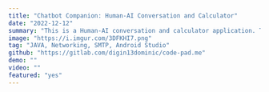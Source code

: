 ```yaml
---
title: "Chatbot Companion: Human-AI Conversation and Calculator"
date: "2022-12-12"
summary: "This is a Human-AI conversation and calculator application. This project features a chatbot interface that allows natural language communication with a human user and implements a calculator feature to facilitate a more interactive conversation."
image: "https://i.imgur.com/3DFKHI7.png"
tag: "JAVA, Networking, SMTP, Android Studio"
github: "https://gitlab.com/digin13dominic/code-pad.me"
demo: ""
video: ""
featured: "yes"
---
```

